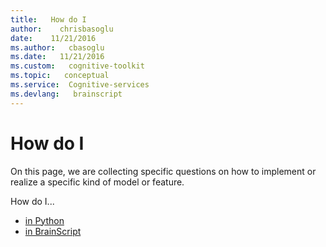 ```yaml
---
title:   How do I
author:    chrisbasoglu
date:    11/21/2016
ms.author:   cbasoglu
ms.date:   11/21/2016
ms.custom:   cognitive-toolkit
ms.topic:   conceptual
ms.service:  Cognitive-services
ms.devlang:   brainscript
---
```


# How do I

On this page, we are collecting specific questions on how to implement or realize a specific kind of model or feature.

How do I...

* [in Python](./How-do-I-in-Python.md)
* [in BrainScript](./How-do-I-in-BrainScript.md)

